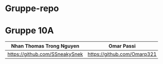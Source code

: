 # Gruppe-repo
<h1>Gruppe 10A</h1>


|Nhan Thomas Trong Nguyen| Omar Passi  | Samet Demirezen | Anastasia Katanova | Sander Halvorsen | Kristin Svensson | Nora Lohne |
| ----------- | ------------- | ------------- | -----------------| -------------- | -------------- | ------------- | 
| https://github.com/SSneakySnek | https://github.com/Omarp321 | https://github.com/sametdemirezen | https://github.com/anastasiak111 | https://github.com/Sanderhalvors1 | https://github.com/kristintintin | https://github.com/NoraGith | 
